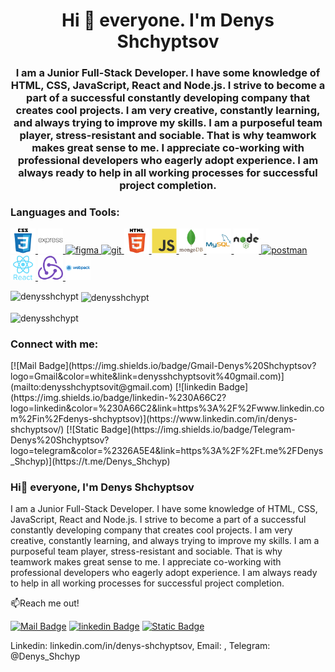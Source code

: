<h1 align="center">Hi 👋 everyone. I'm Denys Shchyptsov</h1>
<h3 align="center">I am a Junior Full-Stack Developer. I have some knowledge of HTML, CSS, JavaScript, React and Node.js. I strive to become a part of a successful constantly developing company that creates cool projects. I am very creative, constantly learning, and always trying to improve my skills. I am a purposeful team player, stress-resistant and sociable. That is why teamwork makes great sense to me. I appreciate co-working with professional developers who eagerly adopt experience. I am always ready to help in all working processes for successful project completion.</h3>

<h3 align="left">Languages and Tools:</h3>
<p align="left"> <a href="https://www.w3schools.com/css/" target="_blank" rel="noreferrer"> <img src="https://raw.githubusercontent.com/devicons/devicon/master/icons/css3/css3-original-wordmark.svg" alt="css3" width="40" height="40"/> </a> <a href="https://expressjs.com" target="_blank" rel="noreferrer"> <img src="https://raw.githubusercontent.com/devicons/devicon/master/icons/express/express-original-wordmark.svg" alt="express" width="40" height="40"/> </a> <a href="https://www.figma.com/" target="_blank" rel="noreferrer"> <img src="https://www.vectorlogo.zone/logos/figma/figma-icon.svg" alt="figma" width="40" height="40"/> </a> <a href="https://git-scm.com/" target="_blank" rel="noreferrer"> <img src="https://www.vectorlogo.zone/logos/git-scm/git-scm-icon.svg" alt="git" width="40" height="40"/> </a> <a href="https://www.w3.org/html/" target="_blank" rel="noreferrer"> <img src="https://raw.githubusercontent.com/devicons/devicon/master/icons/html5/html5-original-wordmark.svg" alt="html5" width="40" height="40"/> </a> <a href="https://developer.mozilla.org/en-US/docs/Web/JavaScript" target="_blank" rel="noreferrer"> <img src="https://raw.githubusercontent.com/devicons/devicon/master/icons/javascript/javascript-original.svg" alt="javascript" width="40" height="40"/> </a> <a href="https://www.mongodb.com/" target="_blank" rel="noreferrer"> <img src="https://raw.githubusercontent.com/devicons/devicon/master/icons/mongodb/mongodb-original-wordmark.svg" alt="mongodb" width="40" height="40"/> </a> <a href="https://www.mysql.com/" target="_blank" rel="noreferrer"> <img src="https://raw.githubusercontent.com/devicons/devicon/master/icons/mysql/mysql-original-wordmark.svg" alt="mysql" width="40" height="40"/> </a> <a href="https://nodejs.org" target="_blank" rel="noreferrer"> <img src="https://raw.githubusercontent.com/devicons/devicon/master/icons/nodejs/nodejs-original-wordmark.svg" alt="nodejs" width="40" height="40"/> </a> <a href="https://postman.com" target="_blank" rel="noreferrer"> <img src="https://www.vectorlogo.zone/logos/getpostman/getpostman-icon.svg" alt="postman" width="40" height="40"/> </a> <a href="https://reactjs.org/" target="_blank" rel="noreferrer"> <img src="https://raw.githubusercontent.com/devicons/devicon/master/icons/react/react-original-wordmark.svg" alt="react" width="40" height="40"/> </a> <a href="https://redux.js.org" target="_blank" rel="noreferrer"> <img src="https://raw.githubusercontent.com/devicons/devicon/master/icons/redux/redux-original.svg" alt="redux" width="40" height="40"/> </a> <a href="https://webpack.js.org" target="_blank" rel="noreferrer"> <img src="https://raw.githubusercontent.com/devicons/devicon/d00d0969292a6569d45b06d3f350f463a0107b0d/icons/webpack/webpack-original-wordmark.svg" alt="webpack" width="40" height="40"/> </a> </p>

<p><img align="left" src="https://github-readme-stats.vercel.app/api/top-langs?username=denysshchypt&show_icons=true&locale=en&layout=compact" alt="denysshchypt" /></p>

<p>&nbsp;<img align="center" src="https://github-readme-stats.vercel.app/api?username=denysshchypt&show_icons=true&locale=en" alt="denysshchypt" /></p>

<p><img align="center" src="https://github-readme-streak-stats.herokuapp.com/?user=denysshchypt&" alt="denysshchypt" /></p>

<h3 align="left">Connect with me:</h3>
[![Mail Badge](https://img.shields.io/badge/Gmail-Denys%20Shchyptsov?logo=Gmail&color=white&link=denysshchyptsovit%40gmail.com)](mailto:denysshchyptsovit@gmail.com)
[![linkedin Badge](https://img.shields.io/badge/linkedin-%230A66C2?logo=linkedin&color=%230A66C2&link=https%3A%2F%2Fwww.linkedin.com%2Fin%2Fdenys-shchyptsov)](https://www.linkedin.com/in/denys-shchyptsov/)
[![Static Badge](https://img.shields.io/badge/Telegram-Denys%20Shchyptsov?logo=telegram&color=%2326A5E4&link=https%3A%2F%2Ft.me%2FDenys_Shchyp)](https://t.me/Denys_Shchyp)



### Hi👋 everyone, I'm Denys Shchyptsov

I am a Junior Full-Stack Developer. I have some knowledge of HTML, CSS, JavaScript, React and Node.js. I strive to become a part of a successful constantly developing company that creates cool projects. I am very creative, constantly learning, and always trying to improve my skills. 
I am a purposeful team player, stress-resistant and sociable. That is why teamwork makes great sense to me. I appreciate co-working with professional developers who eagerly adopt experience. I am always ready to help in all working processes for successful project completion.

📫Reach me out!

[![Mail Badge](https://img.shields.io/badge/Gmail-Denys%20Shchyptsov?logo=Gmail&color=white&link=denysshchyptsovit%40gmail.com)](mailto:denysshchyptsovit@gmail.com)
[![linkedin Badge](https://img.shields.io/badge/linkedin-%230A66C2?logo=linkedin&color=%230A66C2&link=https%3A%2F%2Fwww.linkedin.com%2Fin%2Fdenys-shchyptsov)](https://www.linkedin.com/in/denys-shchyptsov/)
[![Static Badge](https://img.shields.io/badge/Telegram-Denys%20Shchyptsov?logo=telegram&color=%2326A5E4&link=https%3A%2F%2Ft.me%2FDenys_Shchyp)](https://t.me/Denys_Shchyp)











Linkedin: linkedin.com/in/denys-shchyptsov, Email: , Telegram: @Denys_Shchyp

